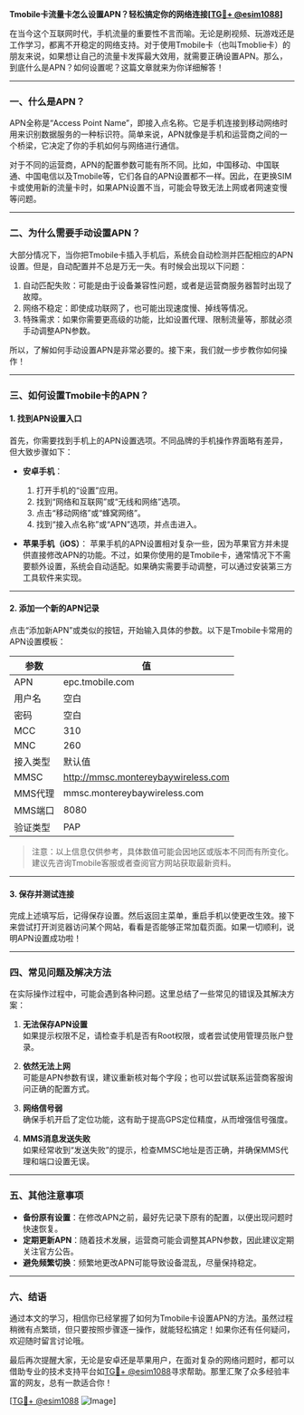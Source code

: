 **Tmobile卡流量卡怎么设置APN？轻松搞定你的网络连接[[TG💪+ @esim1088](https://t.me/s/esim1088)]**

在当今这个互联网时代，手机流量的重要性不言而喻。无论是刷视频、玩游戏还是工作学习，都离不开稳定的网络支持。对于使用Tmobile卡（也叫Tmoblie卡）的朋友来说，如果想让自己的流量卡发挥最大效用，就需要正确设置APN。那么，到底什么是APN？如何设置呢？这篇文章就来为你详细解答！

---

### **一、什么是APN？**

APN全称是“Access Point Name”，即接入点名称。它是手机连接到移动网络时用来识别数据服务的一种标识符。简单来说，APN就像是手机和运营商之间的一个桥梁，它决定了你的手机如何与网络进行通信。

对于不同的运营商，APN的配置参数可能有所不同。比如，中国移动、中国联通、中国电信以及Tmobile等，它们各自的APN设置都不一样。因此，在更换SIM卡或使用新的流量卡时，如果APN设置不当，可能会导致无法上网或者网速变慢等问题。

---

### **二、为什么需要手动设置APN？**

大部分情况下，当你把Tmobile卡插入手机后，系统会自动检测并匹配相应的APN设置。但是，自动配置并不总是万无一失。有时候会出现以下问题：

1. 自动匹配失败：可能是由于设备兼容性问题，或者是运营商服务器暂时出现了故障。
2. 网络不稳定：即使成功联网了，也可能出现速度慢、掉线等情况。
3. 特殊需求：如果你需要更高级的功能，比如设置代理、限制流量等，那就必须手动调整APN参数。

所以，了解如何手动设置APN是非常必要的。接下来，我们就一步步教你如何操作！

---

### **三、如何设置Tmobile卡的APN？**

#### **1. 找到APN设置入口**

首先，你需要找到手机上的APN设置选项。不同品牌的手机操作界面略有差异，但大致步骤如下：

- **安卓手机**：
  1. 打开手机的“设置”应用。
  2. 找到“网络和互联网”或“无线和网络”选项。
  3. 点击“移动网络”或“蜂窝网络”。
  4. 找到“接入点名称”或“APN”选项，并点击进入。

- **苹果手机（iOS）**：
  苹果手机的APN设置相对复杂一些，因为苹果官方并未提供直接修改APN的功能。不过，如果你使用的是Tmobile卡，通常情况下不需要额外设置，系统会自动适配。如果确实需要手动调整，可以通过安装第三方工具软件来实现。

---

#### **2. 添加一个新的APN记录**

点击“添加新APN”或类似的按钮，开始输入具体的参数。以下是Tmobile卡常用的APN设置模板：

| 参数         | 值                 |
|--------------|--------------------|
| APN          | epc.tmobile.com   |
| 用户名       | 空白               |
| 密码         | 空白               |
| MCC          | 310                |
| MNC          | 260                |
| 接入类型     | 默认值             |
| MMSC         | http://mmsc.montereybaywireless.com |
| MMS代理      | mmsc.montereybaywireless.com |
| MMS端口      | 8080               |
| 验证类型     | PAP                |

> 注意：以上信息仅供参考，具体数值可能会因地区或版本不同而有所变化。建议先咨询Tmobile客服或者查阅官方网站获取最新资料。

---

#### **3. 保存并测试连接**

完成上述填写后，记得保存设置。然后返回主菜单，重启手机以使更改生效。接下来尝试打开浏览器访问某个网站，看看是否能够正常加载页面。如果一切顺利，说明APN设置成功啦！

---

### **四、常见问题及解决方法**

在实际操作过程中，可能会遇到各种问题。这里总结了一些常见的错误及其解决方案：

1. **无法保存APN设置**  
   如果提示权限不足，请检查手机是否有Root权限，或者尝试使用管理员账户登录。

2. **依然无法上网**  
   可能是APN参数有误，建议重新核对每个字段；也可以尝试联系运营商客服询问正确的配置方式。

3. **网络信号弱**  
   确保手机开启了定位功能，这有助于提高GPS定位精度，从而增强信号强度。

4. **MMS消息发送失败**  
   如果经常收到“发送失败”的提示，检查MMSC地址是否正确，并确保MMS代理和端口设置无误。

---

### **五、其他注意事项**

- **备份原有设置**：在修改APN之前，最好先记录下原有的配置，以便出现问题时快速恢复。
- **定期更新APN**：随着技术发展，运营商可能会调整其APN参数，因此建议定期关注官方公告。
- **避免频繁切换**：频繁地更改APN可能导致设备混乱，尽量保持稳定。

---

### **六、结语**

通过本文的学习，相信你已经掌握了如何为Tmobile卡设置APN的方法。虽然过程稍微有点繁琐，但只要按照步骤逐一操作，就能轻松搞定！如果你还有任何疑问，欢迎随时留言讨论哦。

最后再次提醒大家，无论是安卓还是苹果用户，在面对复杂的网络问题时，都可以借助专业的技术支持平台如[TG💪+ @esim1088](https://t.me/s/esim1088)寻求帮助。那里汇聚了众多经验丰富的网友，总有一款适合你！

[[TG💪+ @esim1088](https://t.me/s/esim1088) ![Image](https://i.postimg.cc/4NQfJmqS/Snipaste-2025-05-13-00-14-12.png)]